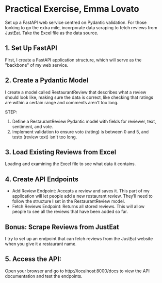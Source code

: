 # Practical Exercise, Emma Lovato
Set up a FastAPI web service centred on Pydantic validation. For those looking to go the extra mile, incorporate data scraping to fetch reviews from JustEat. Take the Excel file as the data source.

## 1. Set Up FastAPI
First, I create a FastAPI application structure, which will serve as the "backbone" of my web service.

## 2. Create a Pydantic Model
I create a model called RestaurantReview that describes what a review should look like, making sure the data is correct, like checking that ratings are within a certain range and comments aren't too long.

STEP:
1. Define a RestaurantReview Pydantic model with fields for reviewer, text, sentiment, and vote.
2. Implement validation to ensure voto (rating) is between 0 and 5, and testo (review text) isn't too long.

## 3. Load Existing Reviews from Excel
Loading and examining the Excel file to see what data it contains. 

## 4. Create API Endpoints
- Add Review Endpoint: Accepts a review and saves it.
This part of my application will let people add a new restaurant review. 
They’ll need to follow the structure I set in the RestaurantReview model.
- Fetch Reviews Endpoint: Returns all stored reviews.
This will allow people to see all the reviews that have been added so far.

## Bonus: Scrape Reviews from JustEat
I try to set up an endpoint that can fetch reviews from the JustEat website when you give it a restaurant name.

## 5. Access the API:
Open your browser and go to http://localhost:8000/docs to view the API documentation and test the endpoints.
